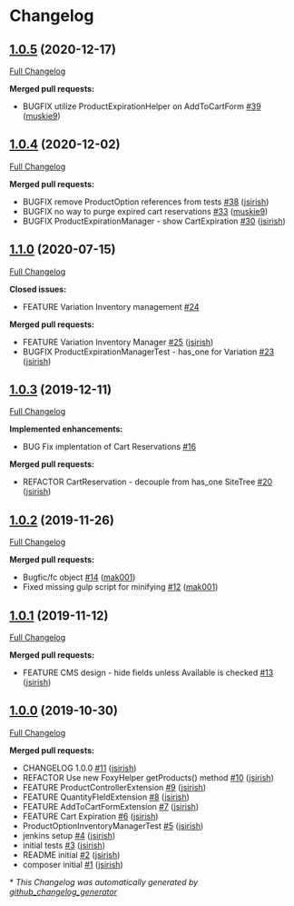 # Changelog

## [1.0.5](https://github.com/dynamic/silverstripe-foxy-inventory/tree/1.0.5) (2020-12-17)

[Full Changelog](https://github.com/dynamic/silverstripe-foxy-inventory/compare/1.0.4...1.0.5)

**Merged pull requests:**

- BUGFIX utilize ProductExpirationHelper on AddToCartForm [\#39](https://github.com/dynamic/silverstripe-foxy-inventory/pull/39) ([muskie9](https://github.com/muskie9))

## [1.0.4](https://github.com/dynamic/silverstripe-foxy-inventory/tree/1.0.4) (2020-12-02)

[Full Changelog](https://github.com/dynamic/silverstripe-foxy-inventory/compare/1.1.0...1.0.4)

**Merged pull requests:**

- BUGFIX remove ProductOption references from tests [\#38](https://github.com/dynamic/silverstripe-foxy-inventory/pull/38) ([jsirish](https://github.com/jsirish))
- BUGFIX no way to purge expired cart reservations [\#33](https://github.com/dynamic/silverstripe-foxy-inventory/pull/33) ([muskie9](https://github.com/muskie9))
- BUGFIX ProductExpirationManager - show CartExpiration [\#30](https://github.com/dynamic/silverstripe-foxy-inventory/pull/30) ([jsirish](https://github.com/jsirish))

## [1.1.0](https://github.com/dynamic/silverstripe-foxy-inventory/tree/1.1.0) (2020-07-15)

[Full Changelog](https://github.com/dynamic/silverstripe-foxy-inventory/compare/1.0.3...1.1.0)

**Closed issues:**

- FEATURE Variation Inventory management [\#24](https://github.com/dynamic/silverstripe-foxy-inventory/issues/24)

**Merged pull requests:**

- FEATURE Variation Inventory Manager [\#25](https://github.com/dynamic/silverstripe-foxy-inventory/pull/25) ([jsirish](https://github.com/jsirish))
- BUGFIX ProductExpirationManagerTest - has\_one for Variation [\#23](https://github.com/dynamic/silverstripe-foxy-inventory/pull/23) ([jsirish](https://github.com/jsirish))

## [1.0.3](https://github.com/dynamic/silverstripe-foxy-inventory/tree/1.0.3) (2019-12-11)

[Full Changelog](https://github.com/dynamic/silverstripe-foxy-inventory/compare/1.0.2...1.0.3)

**Implemented enhancements:**

- BUG Fix implentation of Cart Reservations [\#16](https://github.com/dynamic/silverstripe-foxy-inventory/issues/16)

**Merged pull requests:**

- REFACTOR CartReservation - decouple from has\_one SiteTree [\#20](https://github.com/dynamic/silverstripe-foxy-inventory/pull/20) ([jsirish](https://github.com/jsirish))

## [1.0.2](https://github.com/dynamic/silverstripe-foxy-inventory/tree/1.0.2) (2019-11-26)

[Full Changelog](https://github.com/dynamic/silverstripe-foxy-inventory/compare/1.0.1...1.0.2)

**Merged pull requests:**

- Bugfic/fc object [\#14](https://github.com/dynamic/silverstripe-foxy-inventory/pull/14) ([mak001](https://github.com/mak001))
- Fixed missing gulp script for minifying [\#12](https://github.com/dynamic/silverstripe-foxy-inventory/pull/12) ([mak001](https://github.com/mak001))

## [1.0.1](https://github.com/dynamic/silverstripe-foxy-inventory/tree/1.0.1) (2019-11-12)

[Full Changelog](https://github.com/dynamic/silverstripe-foxy-inventory/compare/1.0.0...1.0.1)

**Merged pull requests:**

- FEATURE CMS design - hide fields unless Available is checked [\#13](https://github.com/dynamic/silverstripe-foxy-inventory/pull/13) ([jsirish](https://github.com/jsirish))

## [1.0.0](https://github.com/dynamic/silverstripe-foxy-inventory/tree/1.0.0) (2019-10-30)

[Full Changelog](https://github.com/dynamic/silverstripe-foxy-inventory/compare/bcbdec143fbd3f83f3b13beae308719994d07651...1.0.0)

**Merged pull requests:**

- CHANGELOG 1.0.0 [\#11](https://github.com/dynamic/silverstripe-foxy-inventory/pull/11) ([jsirish](https://github.com/jsirish))
- REFACTOR Use new FoxyHelper getProducts\(\) method [\#10](https://github.com/dynamic/silverstripe-foxy-inventory/pull/10) ([jsirish](https://github.com/jsirish))
- FEATURE ProductControllerExtension [\#9](https://github.com/dynamic/silverstripe-foxy-inventory/pull/9) ([jsirish](https://github.com/jsirish))
- FEATURE QuantityFIeldExtension [\#8](https://github.com/dynamic/silverstripe-foxy-inventory/pull/8) ([jsirish](https://github.com/jsirish))
- FEATURE AddToCartFormExtension [\#7](https://github.com/dynamic/silverstripe-foxy-inventory/pull/7) ([jsirish](https://github.com/jsirish))
- FEATURE Cart Expiration [\#6](https://github.com/dynamic/silverstripe-foxy-inventory/pull/6) ([jsirish](https://github.com/jsirish))
- ProductOptionInventoryManagerTest [\#5](https://github.com/dynamic/silverstripe-foxy-inventory/pull/5) ([jsirish](https://github.com/jsirish))
- jenkins setup [\#4](https://github.com/dynamic/silverstripe-foxy-inventory/pull/4) ([jsirish](https://github.com/jsirish))
- initial tests [\#3](https://github.com/dynamic/silverstripe-foxy-inventory/pull/3) ([jsirish](https://github.com/jsirish))
- README initial [\#2](https://github.com/dynamic/silverstripe-foxy-inventory/pull/2) ([jsirish](https://github.com/jsirish))
- composer initial [\#1](https://github.com/dynamic/silverstripe-foxy-inventory/pull/1) ([jsirish](https://github.com/jsirish))



\* *This Changelog was automatically generated by [github_changelog_generator](https://github.com/github-changelog-generator/github-changelog-generator)*
